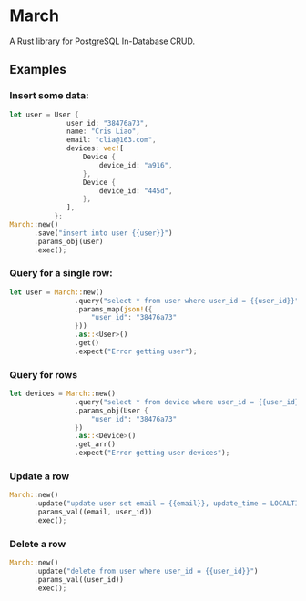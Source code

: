 # March
A Rust library for PostgreSQL In-Database CRUD.

## Examples

### Insert some data:

```Rust
let user = User {
              user_id: "38476a73",
              name: "Cris Liao",
              email: "clia@163.com",
              devices: vec![
                  Device {
                      device_id: "a916",
                  },
                  Device {
                      device_id: "445d",
                  },
              ],
           };
March::new()
      .save("insert into user {{user}}")
      .params_obj(user)
      .exec();
```

### Query for a single row:

```Rust
let user = March::new()
                .query("select * from user where user_id = {{user_id}}")
                .params_map(json!({
                    "user_id": "38476a73"
                }))
                .as::<User>()
                .get()
                .expect("Error getting user");
```

### Query for rows

```Rust
let devices = March::new()
                .query("select * from device where user_id = {{user_id}}")
                .params_obj(User {
                    "user_id": "38476a73"
                })
                .as::<Device>()
                .get_arr()
                .expect("Error getting user devices");
```

### Update a row

```Rust
March::new()
      .update("update user set email = {{email}}, update_time = LOCALTIMESTAMP where user_id = {{user_id}}")
      .params_val((email, user_id))
      .exec();
```

### Delete a row

```Rust
March::new()
      .update("delete from user where user_id = {{user_id}}")
      .params_val((user_id))
      .exec();
```
